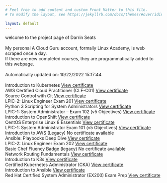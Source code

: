 ```yaml
---
# Feel free to add content and custom Front Matter to this file.
# To modify the layout, see https://jekyllrb.com/docs/themes/#overriding-theme-defaults

layout: default
---
```

<body>
welcome to the project page of Darrin Seats
<br><br>
My personal A Cloud Guru account, formally Linux Academy, is web scraped once a day.<br>
If there are new completed courses, they are programmatically added to this webpage.<br><br>
Automatically updated on: 10/22/2022 15:17:44<br><br>
Introduction to Kubernetes  <a href="https://verify.acloud.guru/1A98E10A3BD4" rel="noopener noreferrer" target="_blank" class="ViewCertificate__Link-prdf0c-0 htByEW">View certificate</a>
<br>
AWS Certified Cloud Practitioner (CLF-C01)  <a href="https://verify.acloud.guru/DEFEC3D90F35" rel="noopener noreferrer" target="_blank" class="ViewCertificate__Link-prdf0c-0 htByEW">View certificate</a>
<br>
Source Control with Git  <a href="https://verify.acloud.guru/91CAF7DACE3E" rel="noopener noreferrer" target="_blank" class="ViewCertificate__Link-prdf0c-0 htByEW">View certificate</a>
<br>
LPIC-2: Linux Engineer Exam 201  <a href="https://verify.acloud.guru/67B48F03B635" rel="noopener noreferrer" target="_blank" class="ViewCertificate__Link-prdf0c-0 htByEW">View certificate</a>
<br>
Python 3 Scripting for System Administrators  <a href="https://verify.acloud.guru/C8F77B47F5D0" rel="noopener noreferrer" target="_blank" class="ViewCertificate__Link-prdf0c-0 htByEW">View certificate</a>
<br>
LPIC-1: System Administrator – Exam 102 (v5 Objectives)  <a href="https://verify.acloud.guru/52C6ACFA42C6" rel="noopener noreferrer" target="_blank" class="ViewCertificate__Link-prdf0c-0 htByEW">View certificate</a>
<br>
Introduction to OpenShift  <a href="https://verify.acloud.guru/43B2F980301D" rel="noopener noreferrer" target="_blank" class="ViewCertificate__Link-prdf0c-0 htByEW">View certificate</a>
<br>
CentOS Enterprise Linux 8 Essentials  <a href="https://verify.acloud.guru/0E79ADF7E338" rel="noopener noreferrer" target="_blank" class="ViewCertificate__Link-prdf0c-0 htByEW">View certificate</a>
<br>
LPIC-1: System Administrator Exam 101 (v5 Objectives)  <a href="https://verify.acloud.guru/CC5243EF6084" rel="noopener noreferrer" target="_blank" class="ViewCertificate__Link-prdf0c-0 htByEW">View certificate</a>
<br>
Introduction to AWS (Legacy)  No certificate available
<br>
Ansible: Playbooks Deep Dive  <a href="https://verify.acloud.guru/6515EC64700A" rel="noopener noreferrer" target="_blank" class="ViewCertificate__Link-prdf0c-0 htByEW">View certificate</a>
<br>
LPIC-2: Linux Engineer Exam 202  <a href="https://verify.acloud.guru/F2720FB70CC4" rel="noopener noreferrer" target="_blank" class="ViewCertificate__Link-prdf0c-0 htByEW">View certificate</a>
<br>
Basic Chef Fluency Badge (legacy)  No certificate available
<br>
Network Routing Fundamentals  <a href="https://verify.acloud.guru/B2033052BD41" rel="noopener noreferrer" target="_blank" class="ViewCertificate__Link-prdf0c-0 htByEW">View certificate</a>
<br>
Introduction to K3s  <a href="https://verify.acloud.guru/819EB5FD89F2" rel="noopener noreferrer" target="_blank" class="ViewCertificate__Link-prdf0c-0 htByEW">View certificate</a>
<br>
Certified Kubernetes Administrator (CKA)  <a href="https://verify.acloud.guru/0A7CDA3353DA" rel="noopener noreferrer" target="_blank" class="ViewCertificate__Link-prdf0c-0 htByEW">View certificate</a>
<br>
Introduction to Ansible  <a href="https://verify.acloud.guru/EEBC2026E3A7" rel="noopener noreferrer" target="_blank" class="ViewCertificate__Link-prdf0c-0 htByEW">View certificate</a>
<br>
Red Hat Certified System Administrator (EX200) Exam Prep  <a href="https://verify.acloud.guru/7658B25096BF" rel="noopener noreferrer" target="_blank" class="ViewCertificate__Link-prdf0c-0 htByEW">View certificate</a>
<br>
</body>
